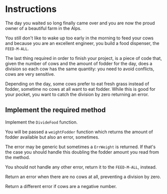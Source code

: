 # Instructions

The day you waited so long finally came over and you are now the proud owner
of a beautiful farm in the Alps.

You still don't like to wake up too early in the morning to feed your cows and
because you are an excellent engineer, you build a food dispenser, the
`FEED-M-ALL`.

The last thing required in order to finish your project, is a piece of code
that, given the number of cows and the amount of fodder for the day, does a
division so each cow has the same quantity: you need to avoid conflicts,
cows are very sensitive.

Depending on the day, some cows prefer to eat fresh grass instead of fodder,
sometime no cows at all want to eat fodder. While this is good for your
pocket, you want to catch the division by zero returning an error.

## Implement the required method

Implement the `DivideFood` function.

You will be passed a `weightFodder` function which returns the amount of fodder
available but also an error, sometimes.

The error may be generic but sometimes a `ErrWeight` is returned. If that's the
case you should handle this doubling the fodder amount you read from the method.

You should not handle any other error, return it to the `FEED-M-ALL`, instead.

Return an error when there are no cows at all, preventing a division by zero.

Return a different error if cows are a negative number.
